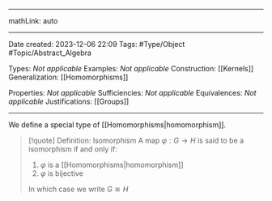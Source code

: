 
---

mathLink: auto

---
Date created: 2023-12-06 22:09
Tags: #Type/Object #Topic/Abstract_Algebra 

Types: _Not applicable_
Examples: _Not applicable_
Construction: [[Kernels]]
Generalization: [[Homomorphisms]]

Properties: _Not applicable_
Sufficiencies: _Not applicable_
Equivalences: _Not applicable_
Justifications: [[Groups]]

---  

We define a special type of [[Homomorphisms|homomorphism]].

> [!quote] Definition: Isomorphism
> A map $\varphi:G \to H$ is said to be a isomorphism if and only if:
> 1. $\varphi$ is a [[Homomorphisms|homomorphism]]
> 2. $\varphi$ is bijective
> 
> In which case we write $G \cong H$




